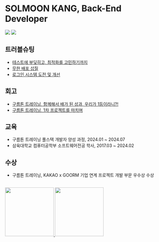 # SOLMOON KANG, Back-End Developer

<a href="https://ssolv.tistory.com/"><img src="https://img.shields.io/badge/Tech Blog-FF9E2A?style=flat-square&logo=Tistory&logoColor=white&link=https://ssolv.tistory.com/"/></a> <a href="https://www.linkedin.com/in/%EC%86%94%EB%AC%B8-%EA%B0%95-173aba347/"><img src="https://img.shields.io/badge/-Linkedin-0b65c2?style=flat-square&logo=Linkedin&logoColor=white&link=https://www.linkedin.com/in/%EC%86%94%EB%AC%B8-%EA%B0%95-173aba347/"/></a>

## 트러블슈팅
- [테스트에 부딪히고, 최적화를 고민하기까지](https://ssolv.tistory.com/30)
- [무한 배포 삽질](https://ssolv.tistory.com/51)
- [로그인 시스템 도전 및 개선](https://ssolv.tistory.com/50)

## 회고
- [구름톤 트레이닝, 함께해서 배가 된 성과, 우리가 1등이라니?!](https://ssolv.tistory.com/29)
- [구름톤 트레이닝, 1차 프로젝트를 마치며](https://ssolv.tistory.com/28)

## 교육
- 구름톤 트레이닝 풀스택 개발자 양성 과정, 2024.01 ~ 2024.07
- 삼육대학교 컴퓨터공학부 소프트웨어전공 학사, 2017.03 ~ 2024.02

## 수상
- 구름톤 트레이닝, KAKAO x GOORM 기업 연계 프로젝트 개발 부문 우수상 수상

<br>

<a href="https://github.com/solmoonkang/">
    <img src="https://github-readme-stats-git-masterrstaa-rickstaa.vercel.app/api?username=solmoonkang&&show_icons=true&theme=material-palenight&include_all_commits=true&count_private=true" height="160" />
    <img src="https://github-readme-stats-git-masterrstaa-rickstaa.vercel.app/api/top-langs/?username=solmoonkang&langs_count=6&theme=material-palenight&layout=compact" height="160" />
</a>


